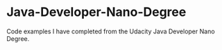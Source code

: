 # Java-Developer-Nano-Degree

Code examples I have completed from the Udacity Java Developer Nano Degree.
